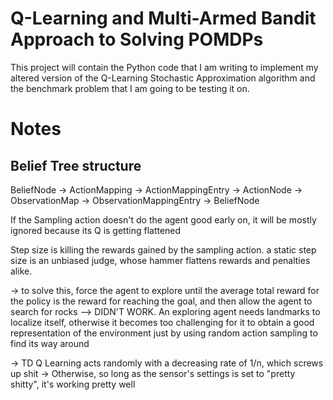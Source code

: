 Q-Learning and Multi-Armed Bandit Approach to Solving POMDPs
=======================================================

This project will contain the Python code that I am writing to implement my altered version of the Q-Learning 
Stochastic Approximation algorithm and the benchmark problem that I am going to be testing it on. 

Notes
=====

Belief Tree structure
---------------------
BeliefNode -> ActionMapping -> ActionMappingEntry -> ActionNode -> ObservationMap -> ObservationMappingEntry -> BeliefNode

If the Sampling action doesn't do the agent good early on, it will be mostly ignored because its Q is getting flattened

Step size is killing the rewards gained by the sampling action. a static step size is an unbiased judge,
whose hammer flattens rewards and penalties alike. 

-> to solve this, force the agent to explore until the average total reward for the policy is the reward for reaching
the goal, and then allow the agent to search for rocks --> DIDN'T WORK. An exploring agent needs landmarks to localize 
itself, otherwise it becomes too challenging for it to obtain a good representation of the environment just by
using random action sampling to find its way around

-> TD Q Learning acts randomly with a decreasing rate of 1/n, which screws up shit
-> Otherwise, so long as the sensor's settings is set to "pretty shitty", it's working pretty well

